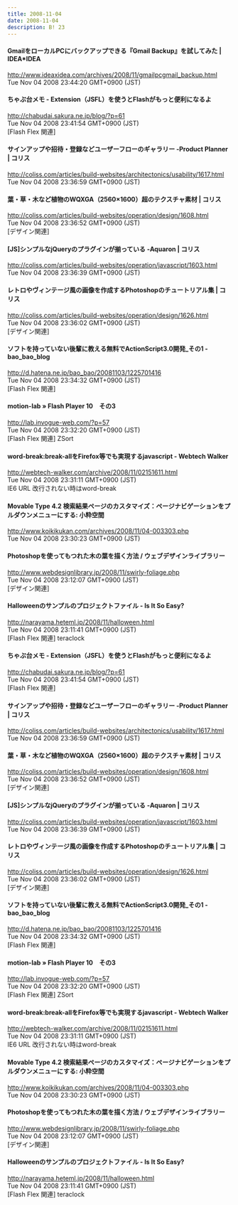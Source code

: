 ```yaml
---
title: 2008-11-04
date: 2008-11-04
description: B! 23
---
```


#### GmailをローカルPCにバックアップできる『Gmail Backup』を試してみた | IDEA*IDEA
http://www.ideaxidea.com/archives/2008/11/gmailpcgmail_backup.html<br>
Tue Nov 04 2008 23:44:20 GMT+0900 (JST)<br>


#### ちゃぶ台メモ  -  Extension（JSFL）を使うとFlashがもっと便利になるよ
http://chabudai.sakura.ne.jp/blog/?p=61<br>
Tue Nov 04 2008 23:41:54 GMT+0900 (JST)<br>
[Flash Flex 関連]


####   サインアップや招待・登録などユーザーフローのギャラリー -Product Planner | コリス
http://coliss.com/articles/build-websites/architectonics/usability/1617.html<br>
Tue Nov 04 2008 23:36:59 GMT+0900 (JST)<br>


####   葉・草・木など植物のWQXGA（2560×1600）超のテクスチャ素材 | コリス
http://coliss.com/articles/build-websites/operation/design/1608.html<br>
Tue Nov 04 2008 23:36:52 GMT+0900 (JST)<br>
[デザイン関連]


####   [JS]シンプルなjQueryのプラグインが揃っている -Aquaron | コリス
http://coliss.com/articles/build-websites/operation/javascript/1603.html<br>
Tue Nov 04 2008 23:36:39 GMT+0900 (JST)<br>


####   レトロやヴィンテージ風の画像を作成するPhotoshopのチュートリアル集 | コリス
http://coliss.com/articles/build-websites/operation/design/1626.html<br>
Tue Nov 04 2008 23:36:02 GMT+0900 (JST)<br>
[デザイン関連]


#### ソフトを持っていない後輩に教える無料でActionScript3.0開発_その1 - bao_bao_blog
http://d.hatena.ne.jp/bao_bao/20081103/1225701416<br>
Tue Nov 04 2008 23:34:32 GMT+0900 (JST)<br>
[Flash Flex 関連]


#### motion-lab » Flash Player 10　その3
http://lab.invogue-web.com/?p=57<br>
Tue Nov 04 2008 23:32:20 GMT+0900 (JST)<br>
[Flash Flex 関連] ZSort


#### word-break:break-allをFirefox等でも実現するjavascript - Webtech Walker
http://webtech-walker.com/archive/2008/11/02151611.html<br>
Tue Nov 04 2008 23:31:11 GMT+0900 (JST)<br>
IE6 URL 改行されない時はword-break


#### Movable Type 4.2 検索結果ページのカスタマイズ：ページナビゲーションをプルダウンメニューにする: 小粋空間
http://www.koikikukan.com/archives/2008/11/04-003303.php<br>
Tue Nov 04 2008 23:30:23 GMT+0900 (JST)<br>


#### Photoshopを使ってもつれた木の葉を描く方法 / ウェブデザインライブラリー
http://www.webdesignlibrary.jp/2008/11/swirly-foliage.php<br>
Tue Nov 04 2008 23:12:07 GMT+0900 (JST)<br>
[デザイン関連]


#### Halloweenのサンプルのプロジェクトファイル - Is It So Easy?
http://narayama.heteml.jp/2008/11/halloween.html<br>
Tue Nov 04 2008 23:11:41 GMT+0900 (JST)<br>
[Flash Flex 関連] teraclock


#### ちゃぶ台メモ  -  Extension（JSFL）を使うとFlashがもっと便利になるよ
http://chabudai.sakura.ne.jp/blog/?p=61<br>
Tue Nov 04 2008 23:41:54 GMT+0900 (JST)<br>
[Flash Flex 関連]


####   サインアップや招待・登録などユーザーフローのギャラリー -Product Planner | コリス
http://coliss.com/articles/build-websites/architectonics/usability/1617.html<br>
Tue Nov 04 2008 23:36:59 GMT+0900 (JST)<br>


####   葉・草・木など植物のWQXGA（2560×1600）超のテクスチャ素材 | コリス
http://coliss.com/articles/build-websites/operation/design/1608.html<br>
Tue Nov 04 2008 23:36:52 GMT+0900 (JST)<br>
[デザイン関連]


####   [JS]シンプルなjQueryのプラグインが揃っている -Aquaron | コリス
http://coliss.com/articles/build-websites/operation/javascript/1603.html<br>
Tue Nov 04 2008 23:36:39 GMT+0900 (JST)<br>


####   レトロやヴィンテージ風の画像を作成するPhotoshopのチュートリアル集 | コリス
http://coliss.com/articles/build-websites/operation/design/1626.html<br>
Tue Nov 04 2008 23:36:02 GMT+0900 (JST)<br>
[デザイン関連]


#### ソフトを持っていない後輩に教える無料でActionScript3.0開発_その1 - bao_bao_blog
http://d.hatena.ne.jp/bao_bao/20081103/1225701416<br>
Tue Nov 04 2008 23:34:32 GMT+0900 (JST)<br>
[Flash Flex 関連]


#### motion-lab » Flash Player 10　その3
http://lab.invogue-web.com/?p=57<br>
Tue Nov 04 2008 23:32:20 GMT+0900 (JST)<br>
[Flash Flex 関連] ZSort


#### word-break:break-allをFirefox等でも実現するjavascript - Webtech Walker
http://webtech-walker.com/archive/2008/11/02151611.html<br>
Tue Nov 04 2008 23:31:11 GMT+0900 (JST)<br>
IE6 URL 改行されない時はword-break


#### Movable Type 4.2 検索結果ページのカスタマイズ：ページナビゲーションをプルダウンメニューにする: 小粋空間
http://www.koikikukan.com/archives/2008/11/04-003303.php<br>
Tue Nov 04 2008 23:30:23 GMT+0900 (JST)<br>


#### Photoshopを使ってもつれた木の葉を描く方法 / ウェブデザインライブラリー
http://www.webdesignlibrary.jp/2008/11/swirly-foliage.php<br>
Tue Nov 04 2008 23:12:07 GMT+0900 (JST)<br>
[デザイン関連]


#### Halloweenのサンプルのプロジェクトファイル - Is It So Easy?
http://narayama.heteml.jp/2008/11/halloween.html<br>
Tue Nov 04 2008 23:11:41 GMT+0900 (JST)<br>
[Flash Flex 関連] teraclock


